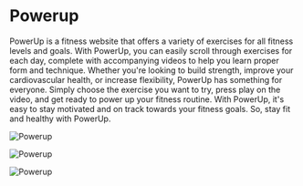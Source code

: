 # Powerup

PowerUp is a fitness website that offers a variety of exercises for all fitness levels and goals. With PowerUp, you can easily scroll through exercises for each day, complete with accompanying videos to help you learn proper form and technique. Whether you're looking to build strength, improve your cardiovascular health, or increase flexibility, PowerUp has something for everyone. Simply choose the exercise you want to try, press play on the video, and get ready to power up your fitness routine. With PowerUp, it's easy to stay motivated and on track towards your fitness goals. So, stay fit and healthy with PowerUp.



![Powerup](https://i.ibb.co/kB7TN7Q/screencapture-localhost-5173-2022-12-27-17-33-52.png)

![Powerup](https://i.ibb.co/PmGjyqX/screencapture-localhost-5173-exercise-0007-2022-12-27-17-34-24.png)

![Powerup](https://i.ibb.co/z6gY70Q/Powerup-Fitness.gif)
